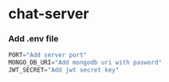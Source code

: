 # chat-server

### Add .env file

```js
PORT="Add server port"
MONGO_DB_URI="Add mongodb uri with pasword"
JWT_SECRET="Add jwt secret key"
```
